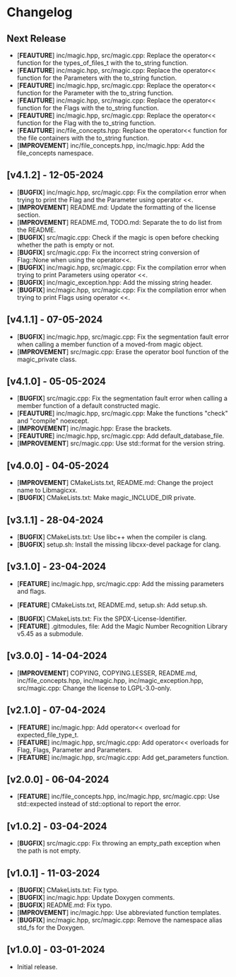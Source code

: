 # Changelog

## Next Release

+ [**FEAUTURE**] inc/magic.hpp, src/magic.cpp: Replace the operator<< function for the types_of_files_t with the to_string function.
+ [**FEAUTURE**] inc/magic.hpp, src/magic.cpp: Replace the operator<< function for the Parameters with the to_string function.
+ [**FEAUTURE**] inc/magic.hpp, src/magic.cpp: Replace the operator<< function for the Parameter with the to_string function.
+ [**FEAUTURE**] inc/magic.hpp, src/magic.cpp: Replace the operator<< function for the Flags with the to_string function.
+ [**FEAUTURE**] inc/magic.hpp, src/magic.cpp: Replace the operator<< function for the Flag with the to_string function.
+ [**FEAUTURE**] inc/file_concepts.hpp: Replace the operator<< function for the file containers with the to_string function.
+ [**IMPROVEMENT**] inc/file_concepts.hpp, inc/magic.hpp: Add the file_concepts namespace.

## [v4.1.2] - 12-05-2024

+ [**BUGFIX**] inc/magic.hpp, src/magic.cpp: Fix the compilation error when trying to print the Flag and the Parameter using operator <<.
+ [**IMPROVEMENT**] README.md: Update the formatting of the license section.
+ [**IMPROVEMENT**] README.md, TODO.md: Separate the to do list from the README.
+ [**BUGFIX**] src/magic.cpp: Check if the magic is open before checking whether the path is empty or not.
+ [**BUGFIX**] src/magic.cpp: Fix the incorrect string conversion of Flag::None when using the operator<<.
+ [**BUGFIX**] inc/magic.hpp, src/magic.cpp: Fix the compilation error when trying to print Parameters using operator <<.
+ [**BUGFIX**] inc/magic_exception.hpp: Add the missing string header.
+ [**BUGFIX**] inc/magic.hpp, src/magic.cpp: Fix the compilation error when trying to print Flags using operator <<.

## [v4.1.1] - 07-05-2024

+ [**BUGFIX**] inc/magic.hpp, src/magic.cpp: Fix the segmentation fault error when calling a member function of a moved-from magic object.
+ [**IMPROVEMENT**] src/magic.cpp: Erase the operator bool function of the magic_private class.

## [v4.1.0] - 05-05-2024

+ [**BUGFIX**] src/magic.cpp: Fix the segmentation fault error when calling a member function of a default constructed magic.
+ [**FEAUTURE**] inc/magic.hpp, src/magic.cpp: Make the functions "check" and "compile" noexcept.
+ [**IMPROVEMENT**] inc/magic.hpp: Erase the brackets.
+ [**FEAUTURE**] inc/magic.hpp, src/magic.cpp: Add default_database_file.
+ [**IMPROVEMENT**] src/magic.cpp: Use std::format for the version string.

## [v4.0.0] - 04-05-2024

+ [**IMPROVEMENT**] CMakeLists.txt, README.md: Change the project name to Libmagicxx.
+ [**BUGFIX**] CMakeLists.txt: Make magic_INCLUDE_DIR private.

## [v3.1.1] - 28-04-2024

+ [**BUGFIX**] CMakeLists.txt: Use libc++ when the compiler is clang.
+ [**BUGFIX**] setup.sh: Install the missing libcxx-devel package for clang.

## [v3.1.0] - 23-04-2024

+ [**FEATURE**] inc/magic.hpp, src/magic.cpp: Add the missing parameters and flags.
* [**FEATURE**] CMakeLists.txt, README.md, setup.sh: Add setup.sh.
+ [**BUGFIX**] CMakeLists.txt: Fix the SPDX-License-Identifier.
+ [**FEATURE**] .gitmodules, file: Add the Magic Number Recognition Library v5.45 as a submodule.

## [v3.0.0] - 14-04-2024

+ [**IMPROVEMENT**] COPYING, COPYING.LESSER, README.md, inc/file_concepts.hpp, inc/magic.hpp, inc/magic_exception.hpp, src/magic.cpp: Change the license to LGPL-3.0-only.

## [v2.1.0] - 07-04-2024

+ [**FEATURE**] inc/magic.hpp: Add operator<< overload for expected_file_type_t.
+ [**FEATURE**] inc/magic.hpp, src/magic.cpp: Add operator<< overloads for Flag, Flags, Parameter and Parameters.
+ [**FEATURE**] inc/magic.hpp, src/magic.cpp: Add get_parameters function.

## [v2.0.0] - 06-04-2024

+ [**FEATURE**] inc/file_concepts.hpp, inc/magic.hpp, src/magic.cpp: Use std::expected instead of std::optional to report the error.

## [v1.0.2] - 03-04-2024

+ [**BUGFIX**] src/magic.cpp: Fix throwing an empty_path exception when the path is not empty.

## [v1.0.1] - 11-03-2024

+ [**BUGFIX**] CMakeLists.txt: Fix typo.
+ [**BUGFIX**] inc/magic.hpp: Update Doxygen comments.
+ [**BUGFIX**] README.md: Fix typo.
+ [**IMPROVEMENT**] inc/magic.hpp: Use abbreviated function templates.
+ [**BUGFIX**] inc/magic.hpp, src/magic.cpp: Remove the namespace alias std_fs for the Doxygen.

## [v1.0.0] - 03-01-2024

+ Initial release.
